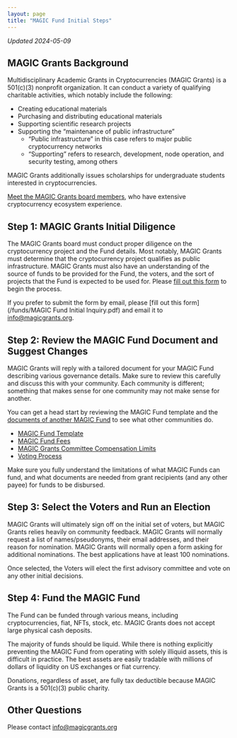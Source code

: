 ```yaml
---
layout: page
title: "MAGIC Fund Initial Steps"
---
```


*Updated 2024-05-09*

## MAGIC Grants Background

Multidisciplinary Academic Grants in Cryptocurrencies (MAGIC Grants) is a 501(c)(3) nonprofit organization. It can conduct a variety of qualifying charitable activities, which notably include the following:

* Creating educational materials
* Purchasing and distributing educational materials
* Supporting scientific research projects
* Supporting the “maintenance of public infrastructure”
    * “Public infrastructure” in this case refers to major public cryptocurrency networks
    * “Supporting” refers to research, development, node operation, and security testing, among others

MAGIC Grants additionally issues scholarships for undergraduate students interested in cryptocurrencies.

[Meet the MAGIC Grants board members](/about), who have extensive cryptocurrency ecosystem experience.

## Step 1: MAGIC Grants Initial Diligence

The MAGIC Grants board must conduct proper diligence on the cryptocurrency project and the Fund details. Most notably, MAGIC Grants must determine that the cryptocurrency project qualifies as public infrastructure. MAGIC Grants must also have an understanding of the source of funds to be provided for the Fund, the voters, and the sort of projects that the Fund is expected to be used for. Please [fill out this form](https://docs.google.com/forms/d/e/1FAIpQLSdzvLsgwRhoZL-Rpma4oMcpUqT_zvpZzs1Sg5FPRyTWCqmb_A/viewform) to begin the process.

If you prefer to submit the form by email, please [fill out this form](/funds/MAGIC Fund Initial Inquiry.pdf) and email it to [info@magicgrants.org](mailto:info@magicgrants.org).

## Step 2: Review the MAGIC Fund Document and Suggest Changes

MAGIC Grants will reply with a tailored document for your MAGIC Fund describing various governance details. Make sure to review this carefully and discuss this with your community. Each community is different; something that makes sense for one community may not make sense for another.

You can get a head start by reviewing the MAGIC Fund template and the [documents of another MAGIC Fund](/funds) to see what other communities do.

* [MAGIC Fund Template](/funds/fund_template)
* [MAGIC Fund Fees](/funds/fund_fees)
* [MAGIC Grants Committee Compensation Limits](/funds/committee_compensation_limits)
* [Voting Process](/funds/voting)

Make sure you fully understand the limitations of what MAGIC Funds can fund, and what documents are needed from grant recipients (and any other payee) for funds to be disbursed.

## Step 3: Select the Voters and Run an Election

MAGIC Grants will ultimately sign off on the initial set of voters, but MAGIC Grants relies heavily on community feedback. MAGIC Grants will normally request a list of names/pseudonyms, their email addresses, and their reason for nomination. MAGIC Grants will normally open a form asking for additional nominations. The best applications have at least 100 nominations.

Once selected, the Voters will elect the first advisory committee and vote on any other initial decisions.

## Step 4: Fund the MAGIC Fund

The Fund can be funded through various means, including cryptocurrencies, fiat, NFTs, stock, etc. MAGIC Grants does not accept large physical cash deposits.

The majority of funds should be liquid. While there is nothing explicitly preventing the MAGIC Fund from operating with solely illiquid assets, this is difficult in practice. The best assets are easily tradable with millions of dollars of liquidity on US exchanges or fiat currency.

Donations, regardless of asset, are fully tax deductible because MAGIC Grants is a 501(c)(3) public charity.

## Other Questions

Please contact [info@magicgrants.org](mailto:info@magicgrants.org)
